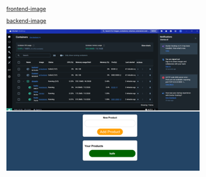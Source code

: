 [frontend-image](https://hub.docker.com/repository/docker/krasipeace/sl-frontend/general)

[backend-image](https://hub.docker.com/repository/docker/krasipeace/sl-backend/general)


![dockercompose_scr](dockercompose_scr.png)
![runningApp_scr](runningApp_scr.png)
